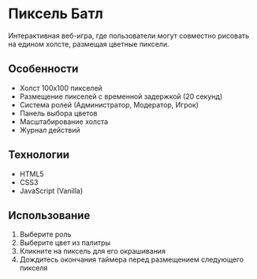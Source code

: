 # Пиксель Батл

Интерактивная веб-игра, где пользователи могут совместно рисовать на едином холсте, размещая цветные пиксели.

## Особенности
- Холст 100x100 пикселей
- Размещение пикселей с временной задержкой (20 секунд)
- Система ролей (Администратор, Модератор, Игрок)
- Панель выбора цветов
- Масштабирование холста
- Журнал действий

## Технологии
- HTML5
- CSS3
- JavaScript (Vanilla)

## Использование
1. Выберите роль
2. Выберите цвет из палитры
3. Кликните на пиксель для его окрашивания
4. Дождитесь окончания таймера перед размещением следующего пикселя